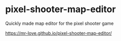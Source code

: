 # pixel-shooter-map-editor
Quickly made map editor for the pixel shooter game

https://mr-love.github.io/pixel-shooter-map-editor/
